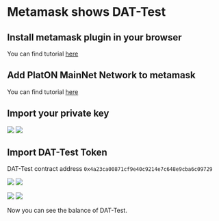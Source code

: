 # Metamask shows DAT-Test

## Install metamask plugin in your browser

You can find tutorial [here](https://metamask.io/download/)

## Add PlatON MainNet Network to metamask

You can find tutorial [here](https://forum.latticex.foundation/t/topic/5862)

## Import your private key

<p float="left">
  <img src="./images/ImportAccount.png"/>
  <img src="./images/EnterPrivateKey.png"/>
</p>

## Import DAT-Test Token

DAT-Test contract address `0x4a23ca00871cf9e40c9214e7c648e9cba6c09729`

<p float="left">
  <img src="./images/ImportToken1.png"/>
  <img src="./images/ImportToken2.png"/>
</p>

<p float="left">
  <img src="./images/ImportToken3.png"/>
  <img src="./images/ImportToken4.png"/>
</p>

Now you can see the balance of DAT-Test.

